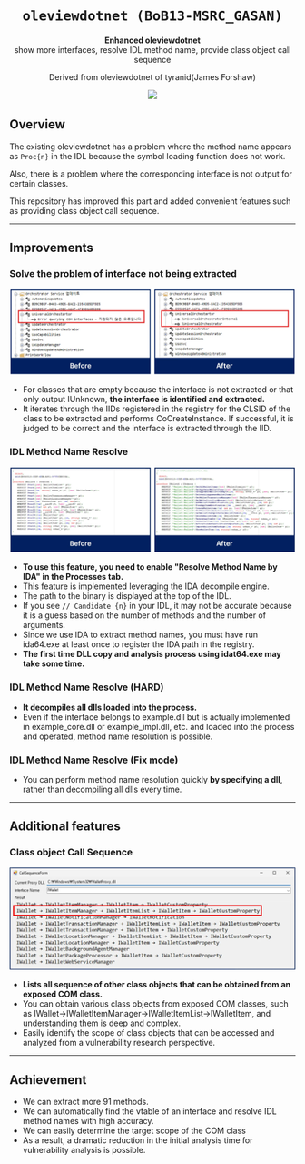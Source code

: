 

<div align='center'>
  <h1><code>oleviewdotnet (BoB13-MSRC_GASAN)</code></h1>
  <p>
    <strong>Enhanced oleviewdotnet</strong><br>
    show more interfaces, resolve IDL method name, provide class object call sequence
  </p>
  <p>
    Derived from oleviewdotnet of tyranid(James Forshaw)
  </p>
  <p>
    <img src='add please'/>
  </p>
</div>

## Overview
The existing oleviewdotnet has a problem where the method name appears as `Proc{n}` in the IDL because the symbol loading function does not work.

Also, there is a problem where the corresponding interface is not output for certain classes.

This repository has improved this part and added convenient features such as providing class object call sequence.

---

## Improvements
### Solve the problem of interface not being extracted
<p align='center'>
<img src='pics/interface.webp'>
</p>

- For classes that are empty because the interface is not extracted or that only output IUnknown, **the interface is identified and extracted.**
- It iterates through the IIDs registered in the registry for the CLSID of the class to be extracted and performs CoCreateInstance. If successful, it is judged to be correct and the interface is extracted through the IID.

### IDL Method Name Resolve
<p align='center'>
<img src='pics/idlresolve.webp'>
</p>

- **To use this feature, you need to enable "Resolve Method Name by IDA" in the Processes tab.**
- This feature is implemented leveraging the IDA decompile engine.
- The path to the binary is displayed at the top of the IDL.
- If you see `// Candidate {n}` in your IDL, it may not be accurate because it is a guess based on the number of methods and the number of arguments.
- Since we use IDA to extract method names, you must have run ida64.exe at least once to register the IDA path in the registry.
- **The first time DLL copy and analysis process using idat64.exe may take some time.**
### IDL Method Name Resolve (HARD)
- **It decompiles all dlls loaded into the process.**
- Even if the interface belongs to example.dll but is actually implemented in example_core.dll or example_impl.dll, etc. and loaded into the process and operated, method name resolution is possible.
### IDL Method Name Resolve (Fix mode)
- You can perform method name resolution quickly **by specifying a dll**, rather than decompiling all dlls every time.

---

## Additional features
### Class object Call Sequence
<p align='center'>
<img src='pics/callsequence.webp'>
</p>

- **Lists all sequence of other class objects that can be obtained from an exposed COM class.**
- You can obtain various class objects from exposed COM classes, such as IWallet->IWalletItemManager->IWalletItemList->IWalletItem, and understanding them is deep and complex.
- Easily identify the scope of class objects that can be accessed and analyzed from a vulnerability research perspective.

---

## Achievement
- We can extract more 91 methods.
- We can automatically find the vtable of an interface and resolve IDL method names with high accuracy.
- We can easily determine the target scope of the COM class
- As a result, a dramatic reduction in the initial analysis time for vulnerability analysis is possible.
